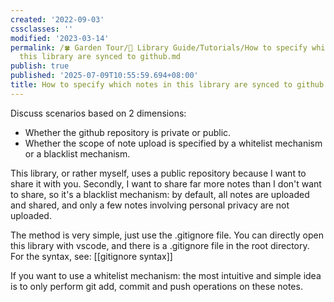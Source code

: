 ```yaml
---
created: '2022-09-03'
cssclasses: ''
modified: '2023-03-14'
permalink: /🍀 Garden Tour/🧰 Library Guide/Tutorials/How to specify which notes in
  this library are synced to github.md
publish: true
published: '2025-07-09T10:55:59.694+08:00'
title: How to specify which notes in this library are synced to github
---
```

Discuss scenarios based on 2 dimensions:

- Whether the github repository is private or public.
- Whether the scope of note upload is specified by a whitelist mechanism or a blacklist mechanism.

This library, or rather myself, uses a public repository because I want to share it with you. Secondly, I want to share far more notes than I don't want to share, so it's a blacklist mechanism: by default, all notes are uploaded and shared, and only a few notes involving personal privacy are not uploaded.

The method is very simple, just use the .gitignore file. You can directly open this library with vscode, and there is a .gitignore file in the root directory. For the syntax, see: [[gitignore syntax]]

If you want to use a whitelist mechanism: the most intuitive and simple idea is to only perform git add, commit and push operations on these notes. 